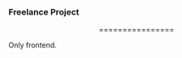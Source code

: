 <p align="center">
    <h3>Freelance Project</h3>
</p>
<p align="center">================</p>
<p>Only frontend.</p>